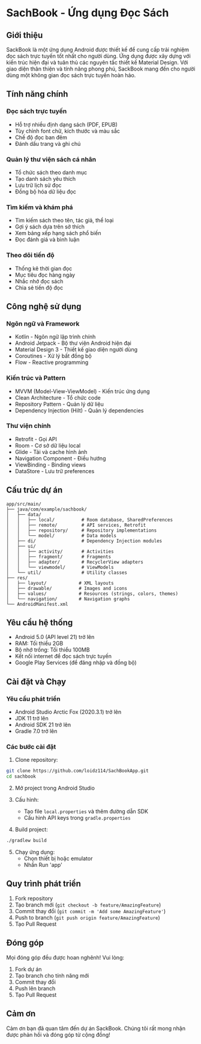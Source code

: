 # SachBook - Ứng dụng Đọc Sách

## Giới thiệu
SackBook là một ứng dụng Android được thiết kế để cung cấp trải nghiệm đọc sách trực tuyến tốt nhất cho người dùng. Ứng dụng được xây dựng với kiến trúc hiện đại và tuân thủ các nguyên tắc thiết kế Material Design. Với giao diện thân thiện và tính năng phong phú, SackBook mang đến cho người dùng một không gian đọc sách trực tuyến hoàn hảo.

## Tính năng chính

### Đọc sách trực tuyến
- Hỗ trợ nhiều định dạng sách (PDF, EPUB)
- Tùy chỉnh font chữ, kích thước và màu sắc
- Chế độ đọc ban đêm
- Đánh dấu trang và ghi chú

### Quản lý thư viện sách cá nhân
- Tổ chức sách theo danh mục
- Tạo danh sách yêu thích
- Lưu trữ lịch sử đọc
- Đồng bộ hóa dữ liệu đọc

### Tìm kiếm và khám phá
- Tìm kiếm sách theo tên, tác giả, thể loại
- Gợi ý sách dựa trên sở thích
- Xem bảng xếp hạng sách phổ biến
- Đọc đánh giá và bình luận

### Theo dõi tiến độ
- Thống kê thời gian đọc
- Mục tiêu đọc hàng ngày
- Nhắc nhở đọc sách
- Chia sẻ tiến độ đọc

## Công nghệ sử dụng

### Ngôn ngữ và Framework
- Kotlin - Ngôn ngữ lập trình chính
- Android Jetpack - Bộ thư viện Android hiện đại
- Material Design 3 - Thiết kế giao diện người dùng
- Coroutines - Xử lý bất đồng bộ
- Flow - Reactive programming

### Kiến trúc và Pattern
- MVVM (Model-View-ViewModel) - Kiến trúc ứng dụng
- Clean Architecture - Tổ chức code
- Repository Pattern - Quản lý dữ liệu
- Dependency Injection (Hilt) - Quản lý dependencies

### Thư viện chính
- Retrofit - Gọi API
- Room - Cơ sở dữ liệu local
- Glide - Tải và cache hình ảnh
- Navigation Component - Điều hướng
- ViewBinding - Binding views
- DataStore - Lưu trữ preferences

## Cấu trúc dự án
```
app/src/main/
├── java/com/example/sachbook/
│   ├── data/
│   │   ├── local/          # Room database, SharedPreferences
│   │   ├── remote/         # API services, Retrofit
│   │   ├── repository/     # Repository implementations
│   │   └── model/          # Data models
│   ├── di/                 # Dependency Injection modules
│   ├── ui/
│   │   ├── activity/       # Activities
│   │   ├── fragment/       # Fragments
│   │   ├── adapter/        # RecyclerView adapters
│   │   └── viewmodel/      # ViewModels
│   └── util/               # Utility classes
├── res/
│   ├── layout/            # XML layouts
│   ├── drawable/          # Images and icons
│   ├── values/            # Resources (strings, colors, themes)
│   └── navigation/        # Navigation graphs
└── AndroidManifest.xml
```

## Yêu cầu hệ thống
- Android 5.0 (API level 21) trở lên
- RAM: Tối thiểu 2GB
- Bộ nhớ trống: Tối thiểu 100MB
- Kết nối internet để đọc sách trực tuyến
- Google Play Services (để đăng nhập và đồng bộ)

## Cài đặt và Chạy

### Yêu cầu phát triển
- Android Studio Arctic Fox (2020.3.1) trở lên
- JDK 11 trở lên
- Android SDK 21 trở lên
- Gradle 7.0 trở lên

### Các bước cài đặt
1. Clone repository:
```bash
git clone https://github.com/loidz114/SachBookApp.git
cd sachbook
```

2. Mở project trong Android Studio

3. Cấu hình:
   - Tạo file `local.properties` và thêm đường dẫn SDK
   - Cấu hình API keys trong `gradle.properties`

4. Build project:
```bash
./gradlew build
```

5. Chạy ứng dụng:
   - Chọn thiết bị hoặc emulator
   - Nhấn Run 'app'

## Quy trình phát triển
1. Fork repository
2. Tạo branch mới (`git checkout -b feature/AmazingFeature`)
3. Commit thay đổi (`git commit -m 'Add some AmazingFeature'`)
4. Push to branch (`git push origin feature/AmazingFeature`)
5. Tạo Pull Request

## Đóng góp
Mọi đóng góp đều được hoan nghênh! Vui lòng:
1. Fork dự án
2. Tạo branch cho tính năng mới
3. Commit thay đổi
4. Push lên branch
5. Tạo Pull Request

## Cảm ơn
Cảm ơn bạn đã quan tâm đến dự án SackBook. Chúng tôi rất mong nhận được phản hồi và đóng góp từ cộng đồng! 

